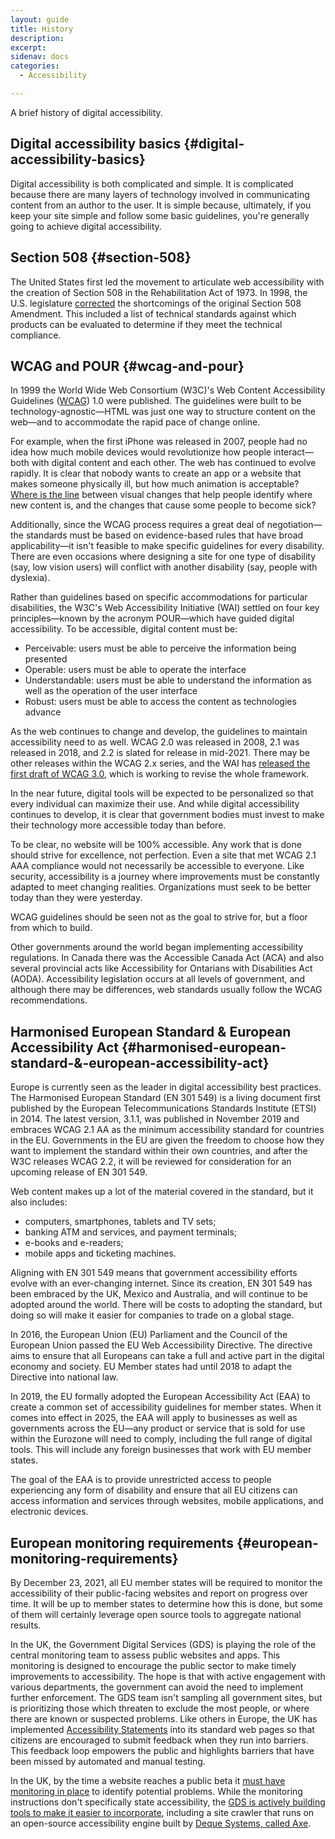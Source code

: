 ```yaml
---
layout: guide
title: History
description: 
excerpt: 
sidenav: docs
categories:
  - Accessibility

---
```

 
A brief history of digital accessibility.


## Digital accessibility basics {#digital-accessibility-basics}

Digital accessibility is both complicated and simple. It is complicated because there are many layers of technology involved in communicating content from an author to the user. It is simple because, ultimately, if you keep your site simple and follow some basic guidelines, you're generally going to achieve digital accessibility.


## Section 508 {#section-508}

The United States first led the movement to articulate web accessibility with the creation of Section 508 in the Rehabilitation Act of 1973. In 1998, the U.S. legislature [corrected](https://en.wikipedia.org/wiki/Section_508_Amendment_to_the_Rehabilitation_Act_of_1973) the shortcomings of the original Section 508 Amendment. This included a list of technical standards against which products can be evaluated to determine if they meet the technical compliance.


## WCAG and POUR {#wcag-and-pour}

In 1999 the World Wide Web Consortium (W3C)'s Web Content Accessibility Guidelines ([WCAG](https://www.w3.org/TR/UNDERSTANDING-WCAG20/intro.html)) 1.0 were published. The guidelines were built to be technology-agnostic—HTML was just one way to structure content on the web—and to accommodate the rapid pace of change online.

For example, when the first iPhone was released in 2007, people had no idea how much mobile devices would revolutionize how people interact—both with digital content and each other. The web has continued to evolve rapidly. It is clear that nobody wants to create an app or a website that makes someone physically ill, but how much animation is acceptable? [Where is the line](https://github.com/w3c/wcag/issues/1072) between visual changes that help people identify where new content is, and the changes that cause some people to become sick?

Additionally, since the WCAG process requires a great deal of negotiation—the standards must be based on evidence-based rules that have broad applicability—it isn't feasible to make specific guidelines for every disability. There are even occasions where designing a site for one type of disability (say, low vision users) will conflict with another disability (say, people with dyslexia).

Rather than guidelines based on specific accommodations for particular disabilities, the W3C's Web Accessibility Initiative (WAI) settled on four key principles—known by the acronym POUR—which have guided digital accessibility. To be accessible, digital content must be:



*   Perceivable: users must be able to perceive the information being presented
*   Operable: users must be able to operate the interface
*   Understandable: users must be able to understand the information as well as the operation of the user interface
*   Robust: users must be able to access the content as technologies advance

As the web continues to change and develop, the guidelines to maintain accessibility need to as well. WCAG 2.0 was released in 2008, 2.1 was released in 2018, and 2.2 is slated for release in mid-2021. There may be other releases within the WCAG 2.x series, and the WAI has [released the first draft of WCAG 3.0](https://w3c.github.io/silver/guidelines/), which is working to revise the whole framework.

In the near future, digital tools will be expected to be personalized so that every individual can maximize their use. And while digital accessibility continues to develop, it is clear that government bodies must invest to make their technology more accessible today than before.

To be clear, no website will be 100% accessible. Any work that is done should strive for excellence, not perfection. Even a site that met WCAG 2.1 AAA compliance would not necessarily be accessible to everyone. Like security, accessibility is a journey where improvements must be constantly adapted to meet changing realities. Organizations must seek to be better today than they were yesterday.

WCAG guidelines should be seen not as the goal to strive for, but a floor from which to build.

Other governments around the world began implementing accessibility regulations. In Canada there was the Accessible Canada Act (ACA) and also several provincial acts like Accessibility for Ontarians with Disabilities Act (AODA). Accessibility legislation occurs at all levels of government, and although there may be differences, web standards usually follow the WCAG recommendations.


## Harmonised European Standard & European Accessibility Act {#harmonised-european-standard-&-european-accessibility-act}

Europe is currently seen as the leader in digital accessibility best practices. The Harmonised European Standard (EN 301 549) is a living document first published by the European Telecommunications Standards Institute (ETSI) in 2014. The latest version, 3.1.1, was published in November 2019 and embraces WCAG 2.1 AA as the minimum accessibility standard for countries in the EU. Governments in the EU are given the freedom to choose how they want to implement the standard within their own countries, and after the W3C releases WCAG 2.2, it will be reviewed for consideration for an upcoming release of EN 301 549.

Web content makes up a lot of the material covered in the standard, but it also includes:



*   computers, smartphones, tablets and TV sets;
*   banking ATM and services, and payment terminals;
*   e-books and e-readers;
*   mobile apps and ticketing machines.

Aligning with EN 301 549 means that government accessibility efforts evolve with an ever-changing internet. Since its creation, EN 301 549 has been embraced by the UK, Mexico and Australia, and will continue to be adopted around the world. There will be costs to adopting the standard, but doing so will make it easier for companies to trade on a global stage.

In 2016, the European Union (EU) Parliament and the Council of the European Union passed the EU Web Accessibility Directive. The directive aims to ensure that all Europeans can take a full and active part in the digital economy and society. EU Member states had until 2018 to adapt the Directive into national law.

In 2019, the EU formally adopted the European Accessibility Act (EAA) to create a common set of accessibility guidelines for member states. When it comes into effect in 2025, the EAA will apply to businesses as well as governments across the EU—any product or service that is sold for use within the Eurozone will need to comply, including the full range of digital tools. This will include any foreign businesses that work with EU member states.

The goal of the EAA is to provide unrestricted access to people experiencing any form of disability and ensure that all EU citizens can access information and services through websites, mobile applications, and electronic devices.


## European monitoring requirements {#european-monitoring-requirements}

By December 23, 2021, all EU member states will be required to monitor the accessibility of their public-facing websites and report on progress over time. It will be up to member states to determine how this is done, but some of them will certainly leverage open source tools to aggregate national results.

In the UK, the Government Digital Services (GDS) is playing the role of the central monitoring team to assess public websites and apps. This monitoring is designed to encourage the public sector to make timely improvements to accessibility. The hope is that with active engagement with various departments, the government can avoid the need to implement further enforcement. The GDS team isn't sampling all government sites, but is prioritizing those which threaten to exclude the most people, or where there are known or suspected problems. Like others in Europe, the UK has implemented [Accessibility Statements](https://www.gov.uk/government/publications/sample-accessibility-statement) into its standard web pages so that citizens are encouraged to submit feedback when they run into barriers. This feedback loop empowers the public and highlights barriers that have been missed by automated and manual testing.

In the UK, by the time a website reaches a public beta it [must have monitoring in place](https://www.gov.uk/service-manual/technology/monitoring-the-status-of-your-service) to identify potential problems. While the monitoring instructions don't specifically state accessibility, the [GDS is actively building tools to make it easier to incorporate](https://github.com/alphagov/accessibility-monitoring), including a site crawler that runs on an open-source accessibility engine built by [Deque Systems, called Axe](https://www.deque.com/axe/).
